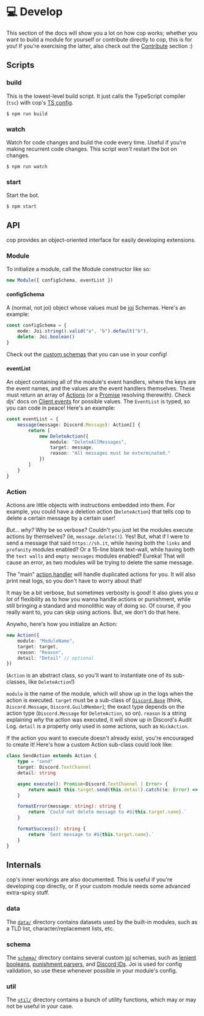 # 💻 Develop

This section of the docs will show you a lot on how cop works; whether you want to build a module for yourself or contribute directly to cop, this is for you! If you're exercising the latter, also check out the [Contribute][docs/contribute] section :)

## Scripts

### build

This is the lowest-level build script. It just calls the TypeScript compiler (`tsc`) with cop's [TS config][tsconfig].

    $ npm run build

### watch

Watch for code changes and build the code every time. Useful if you're making recurrent code changes. This script _won't_ restart the bot on changes.

    $ npm run watch

### start

Start the bot.

    $ npm start

## API

cop provides an object-oriented interface for easily developing extensions.

### Module

To initialize a module, call the Module constructor like so:

```ts
new Module({ configSchema, eventList })
```

#### configSchema

A (normal, not joi) object whose values must be [joi][] Schemas. Here's an example:

```ts
const configSchema = {
    mode: Joi.string().valid("a", "b").default("b"),
    delete: Joi.boolean()
}
```

Check out the [custom schemas](#schema) that you can use in your config!

#### eventList

An object containing all of the module's event handlers, where the keys are the event names, and the values are the event handlers themselves. These must return an array of [Actions](#Action) (or a [Promise][] resolving therewith). Check djs' docs on [Client events][djs-events] for possible values. The `EventList` is typed, so you can code in peace! Here's an example:

```ts
const eventList = {
    message(message: Discord.Message): Action[] {
        return [
            new DeleteAction({
                module: "DeleteAllMessages",
                target: message,
                reason: "All messages must be exterminated."
            })
        ]
    }
}
```

### Action

Actions are little objects with instructions embedded into them. For example, you could have a deletion action (`DeleteAction`) that tells cop to delete a certain message by a certain user!

_But... why?_ Why be so verbose? Couldn't you just let the modules execute actions by themselves? (ie, `message.delete()`). Yes! But, what if I were to send a message that said `https://sh.it`, while having both the `links` and `profanity` modules enabled? Or a 15-line blank text-wall, while having both the `text walls` and `empty messages` modules enabled? Eureka! That will cause an error, as two modules will be trying to delete the same message.

The "main" [action handler][action-handler] will handle duplicated actions for you. It will also print neat logs, so you don't have to worry about that!

It may be a bit verbose, but sometimes verbosity is good! It also gives you _a lot_ of flexibility as to how you wanna handle actions or punishment, while still bringing a standard and monolithic way of doing so. Of course, if you really want to, you can skip using actions. But, we don't do that here.

Anywho, here's how you initialize an Action:

```ts
new Action({
    module: "ModuleName",
    target: target,
    reason: "Reason",
    detail: "Detail" // optional
})
```

(`Action` is an abstract class, so you'll want to instantiate one of its sub-classes, like `DeleteAction`!)

`module` is the name of the module, which will show up in the logs when the action is executed. `target` must be a sub-class of [`Discord.Base`][djs-base] (think, `Discord.Message`, `Discord.GuildMember`); the exact type depends on the action type (`Discord.Message` for `DeleteAction`, so on). `reason` is a string explaining _why_ the action was executed, it will show up in Discord's Audit Log. `detail` is a property only used in some actions, such as `NickAction`.

If the action you want to execute doesn't already exist, you're encouraged to create it! Here's how a custom Action sub-class could look like:

```ts
class SendAction extends Action {
    type = "send"
    target: Discord.TextChannel
    detail: string

    async execute(): Promise<Discord.TextChannel | Error> {
        return await this.target.send(this.detail).catch((e: Error) => e)
    }

    formatError(message: string): string {
        return `Could not delete message to #${this.target.name}.`
    }

    formatSuccess(): string {
        return `Sent message to #${this.target.name}.`
    }
}
```

## Internals

cop's inner workings are also documented. This is useful if you're developing cop directly, or if your custom module needs some advanced extra-spicy stuff.

### data

The [`data/`][data] directory contains datasets used by the built-in modules, such as a TLD list, character/replacement lists, etc.

### schema

The [`schema/`][schema] directory contains several custom [joi][] schemas, such as [lenient booleans][schema/boolean], [punishment parsers][schema/punishment], and [Discord IDs][schema/snowflake]. Joi is used for config validation, so use these whenever possible in your module's config.

### util

The [`util/`][util] directory contains a bunch of utility functions, which may or may not be useful in your case.

<!-- references -->

[docs/contribute]: https://github.com/cAttte/cop/blob/master/docs/contribute.md
[tsconfig]: https://github.com/cAttte/cop/blob/master/tsconfig.json
[joi]: https://joi.dev/
[action-handler]: https://github.com/cAttte/cop/blob/master/src/actionHandler.ts
[djs-events]: https://discord.js.org/#/docs/main/stable/class/Client?scrollTo=e-channelCreate
[djs-base]: https://discord.js.org/#/docs/main/stable/class/Base
[promise]: https://developer.mozilla.org/en-US/docs/Web/JavaScript/Reference/Global_Objects/Promise
[data]: https://github.com/cAttte/cop/blob/master/src/data
[schema]: https://github.com/cAttte/cop/blob/master/src/schema
[schema/boolean]: https://github.com/cAttte/cop/blob/master/src/schema/boolean.ts
[schema/punishment]: https://github.com/cAttte/cop/blob/master/src/schema/punishment.ts
[schema/snowflake]: https://github.com/cAttte/cop/blob/master/src/schema/snowflake.ts
[util]: https://github.com/cAttte/cop/blob/master/src/util
